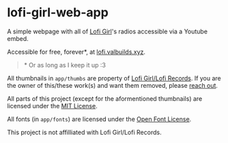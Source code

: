 # lofi-girl-web-app

A simple webpage with all of [Lofi Girl](https://lofigirl.com/)'s radios accessible via a Youtube embed.

Accessible for free, forever\*, at [lofi.valbuilds.xyz](https://lofi.valbuilds.xyz).

> \* Or as long as I keep it up :3

All thumbnails in `app/thumbs` are property of [Lofi Girl/Lofi Records](https://lofigirl.com/). If you are the owner of this/these work(s) and want them removed, please [reach out](https://www.valbuilds.xyz/links).

All parts of this project (except for the aformentioned thumbnails) are licensed under the [MIT License](./LICENSE).

All fonts (in `app/fonts`) are licensed under the [Open Font License](https://openfontlicense.org/open-font-license-official-text/).

This project is not affilliated with Lofi Girl/Lofi Records.
